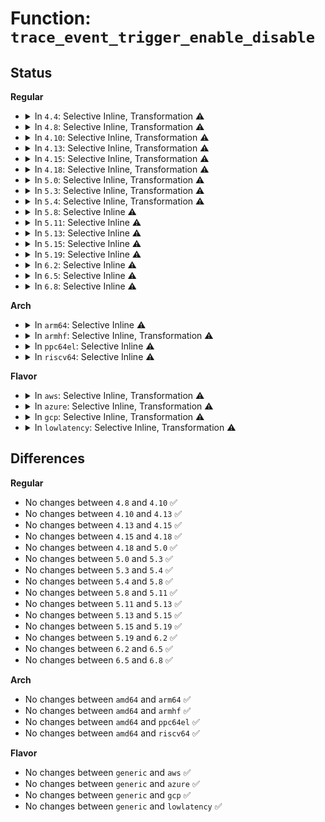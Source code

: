 # Function: <code>trace_event_trigger_enable_disable</code>

## Status
<b>Regular</b>
<ul>
<li>
<details>
<summary>In <code>4.4</code>: Selective Inline, Transformation ⚠️</summary>

**Collision:** Unique Static

**Inline:** Selective

**Transformation:** True

**Instances:**

```
In kernel/trace/trace_events_trigger.c (ffffffff811663ad)
Location: kernel/trace/trace_events_trigger.c:433
Inline: True
Direct callers:
  - kernel/trace/trace_events_trigger.c:event_enable_unregister_trigger
  - kernel/trace/trace_events_trigger.c:unregister_trigger
  - kernel/trace/trace_events_trigger.c:clear_event_triggers
```
**Symbols:**

```
ffffffff811664e0-ffffffff8116650b: trace_event_trigger_enable_disable.constprop.11 (STB_LOCAL)
```
</details>
</li>
<li>
<details>
<summary>In <code>4.8</code>: Selective Inline, Transformation ⚠️</summary>

```c
int trace_event_trigger_enable_disable(struct trace_event_file *file, int trigger_enable);
```

**Collision:** Unique Global

**Inline:** Selective

**Transformation:** True

**Instances:**

```
In kernel/trace/trace_events_trigger.c (ffffffff811712df)
Location: kernel/trace/trace_events_trigger.c:445
Inline: True
Inline callers:
  - kernel/trace/trace_events_trigger.c:event_enable_register_trigger
  - kernel/trace/trace_events_trigger.c:register_trigger
Direct callers:
  - kernel/trace/trace_events_trigger.c:event_enable_unregister_trigger
  - kernel/trace/trace_events_trigger.c:event_enable_register_trigger
  - kernel/trace/trace_events_trigger.c:unregister_trigger
  - kernel/trace/trace_events_trigger.c:register_trigger
  - kernel/trace/trace_events_trigger.c:clear_event_triggers
  - kernel/trace/trace_events_hist.c:hist_enable_unreg_all
  - kernel/trace/trace_events_hist.c:hist_unreg_all
  - kernel/trace/trace_events_hist.c:hist_unregister_trigger
  - kernel/trace/trace_events_hist.c:hist_register_trigger
```
**Symbols:**

```
ffffffff81170a60-ffffffff81170a8f: trace_event_trigger_enable_disable.part.8 (STB_LOCAL)
ffffffff81171090-ffffffff811710c5: trace_event_trigger_enable_disable (STB_GLOBAL)
```
</details>
</li>
<li>
<details>
<summary>In <code>4.10</code>: Selective Inline, Transformation ⚠️</summary>

```c
int trace_event_trigger_enable_disable(struct trace_event_file *file, int trigger_enable);
```

**Collision:** Unique Global

**Inline:** Selective

**Transformation:** True

**Instances:**

```
In kernel/trace/trace_events_trigger.c (ffffffff8117ca4f)
Location: kernel/trace/trace_events_trigger.c:445
Inline: True
Inline callers:
  - kernel/trace/trace_events_trigger.c:event_enable_register_trigger
  - kernel/trace/trace_events_trigger.c:register_trigger
Direct callers:
  - kernel/trace/trace_events_trigger.c:event_enable_unregister_trigger
  - kernel/trace/trace_events_trigger.c:event_enable_register_trigger
  - kernel/trace/trace_events_trigger.c:unregister_trigger
  - kernel/trace/trace_events_trigger.c:register_trigger
  - kernel/trace/trace_events_trigger.c:clear_event_triggers
  - kernel/trace/trace_events_hist.c:hist_enable_unreg_all
  - kernel/trace/trace_events_hist.c:hist_unreg_all
  - kernel/trace/trace_events_hist.c:hist_unregister_trigger
  - kernel/trace/trace_events_hist.c:hist_register_trigger
```
**Symbols:**

```
ffffffff8117c1d0-ffffffff8117c1ff: trace_event_trigger_enable_disable.part.10 (STB_LOCAL)
ffffffff8117c800-ffffffff8117c835: trace_event_trigger_enable_disable (STB_GLOBAL)
```
</details>
</li>
<li>
<details>
<summary>In <code>4.13</code>: Selective Inline, Transformation ⚠️</summary>

```c
int trace_event_trigger_enable_disable(struct trace_event_file *file, int trigger_enable);
```

**Collision:** Unique Global

**Inline:** Selective

**Transformation:** True

**Instances:**

```
In kernel/trace/trace_events_trigger.c (ffffffff8117f6be)
Location: kernel/trace/trace_events_trigger.c:446
Inline: True
Inline callers:
  - kernel/trace/trace_events_trigger.c:event_enable_register_trigger
  - kernel/trace/trace_events_trigger.c:register_trigger
Direct callers:
  - kernel/trace/trace_events_trigger.c:event_enable_unregister_trigger
  - kernel/trace/trace_events_trigger.c:event_enable_register_trigger
  - kernel/trace/trace_events_trigger.c:unregister_trigger
  - kernel/trace/trace_events_trigger.c:register_trigger
  - kernel/trace/trace_events_trigger.c:clear_event_triggers
  - kernel/trace/trace_events_hist.c:hist_enable_unreg_all
  - kernel/trace/trace_events_hist.c:hist_unreg_all
  - kernel/trace/trace_events_hist.c:hist_unregister_trigger
  - kernel/trace/trace_events_hist.c:hist_register_trigger
```
**Symbols:**

```
ffffffff8117ee90-ffffffff8117eebf: trace_event_trigger_enable_disable.part.10 (STB_LOCAL)
ffffffff8117f460-ffffffff8117f495: trace_event_trigger_enable_disable (STB_GLOBAL)
```
</details>
</li>
<li>
<details>
<summary>In <code>4.15</code>: Selective Inline, Transformation ⚠️</summary>

```c
int trace_event_trigger_enable_disable(struct trace_event_file *file, int trigger_enable);
```

**Collision:** Unique Global

**Inline:** Selective

**Transformation:** True

**Instances:**

```
In kernel/trace/trace_events_trigger.c (ffffffff8118cfc1)
Location: kernel/trace/trace_events_trigger.c:446
Inline: True
Inline callers:
  - kernel/trace/trace_events_trigger.c:event_enable_register_trigger
  - kernel/trace/trace_events_trigger.c:register_trigger
Direct callers:
  - kernel/trace/trace_events_trigger.c:event_enable_unregister_trigger
  - kernel/trace/trace_events_trigger.c:event_enable_register_trigger
  - kernel/trace/trace_events_trigger.c:unregister_trigger
  - kernel/trace/trace_events_trigger.c:register_trigger
  - kernel/trace/trace_events_trigger.c:clear_event_triggers
  - kernel/trace/trace_events_hist.c:hist_enable_unreg_all
  - kernel/trace/trace_events_hist.c:hist_unreg_all
  - kernel/trace/trace_events_hist.c:hist_unregister_trigger
  - kernel/trace/trace_events_hist.c:hist_register_trigger
```
**Symbols:**

```
ffffffff8118c750-ffffffff8118c780: trace_event_trigger_enable_disable.part.10 (STB_LOCAL)
ffffffff8118cd60-ffffffff8118cd95: trace_event_trigger_enable_disable (STB_GLOBAL)
```
</details>
</li>
<li>
<details>
<summary>In <code>4.18</code>: Selective Inline, Transformation ⚠️</summary>

```c
int trace_event_trigger_enable_disable(struct trace_event_file *file, int trigger_enable);
```

**Collision:** Unique Global

**Inline:** Selective

**Transformation:** True

**Instances:**

```
In kernel/trace/trace_events_trigger.c (ffffffff8119bb01)
Location: kernel/trace/trace_events_trigger.c:445
Inline: True
Inline callers:
  - kernel/trace/trace_events_trigger.c:event_enable_register_trigger
  - kernel/trace/trace_events_trigger.c:register_trigger
Direct callers:
  - kernel/trace/trace_events_trigger.c:event_enable_unregister_trigger
  - kernel/trace/trace_events_trigger.c:event_enable_register_trigger
  - kernel/trace/trace_events_trigger.c:unregister_trigger
  - kernel/trace/trace_events_trigger.c:register_trigger
  - kernel/trace/trace_events_trigger.c:clear_event_triggers
  - kernel/trace/trace_events_hist.c:hist_enable_unreg_all
  - kernel/trace/trace_events_hist.c:event_hist_trigger_func
  - kernel/trace/trace_events_hist.c:hist_unregister_trigger
```
**Symbols:**

```
ffffffff8119b1e0-ffffffff8119b210: trace_event_trigger_enable_disable.part.13 (STB_LOCAL)
ffffffff8119b860-ffffffff8119b895: trace_event_trigger_enable_disable (STB_GLOBAL)
```
</details>
</li>
<li>
<details>
<summary>In <code>5.0</code>: Selective Inline, Transformation ⚠️</summary>

```c
int trace_event_trigger_enable_disable(struct trace_event_file *file, int trigger_enable);
```

**Collision:** Unique Global

**Inline:** Selective

**Transformation:** True

**Instances:**

```
In kernel/trace/trace_events_trigger.c (ffffffff811a9c61)
Location: kernel/trace/trace_events_trigger.c:434
Inline: True
Inline callers:
  - kernel/trace/trace_events_trigger.c:event_enable_register_trigger
  - kernel/trace/trace_events_trigger.c:register_trigger
Direct callers:
  - kernel/trace/trace_events_trigger.c:event_enable_unregister_trigger
  - kernel/trace/trace_events_trigger.c:event_enable_register_trigger
  - kernel/trace/trace_events_trigger.c:unregister_trigger
  - kernel/trace/trace_events_trigger.c:register_trigger
  - kernel/trace/trace_events_trigger.c:clear_event_triggers
  - kernel/trace/trace_events_hist.c:hist_enable_unreg_all
  - kernel/trace/trace_events_hist.c:event_hist_trigger_func
  - kernel/trace/trace_events_hist.c:hist_unregister_trigger
```
**Symbols:**

```
ffffffff811a93e0-ffffffff811a9410: trace_event_trigger_enable_disable.part.13 (STB_LOCAL)
ffffffff811a9a60-ffffffff811a9a95: trace_event_trigger_enable_disable (STB_GLOBAL)
```
</details>
</li>
<li>
<details>
<summary>In <code>5.3</code>: Selective Inline, Transformation ⚠️</summary>

```c
int trace_event_trigger_enable_disable(struct trace_event_file *file, int trigger_enable);
```

**Collision:** Unique Global

**Inline:** Selective

**Transformation:** True

**Instances:**

```
In kernel/trace/trace_events_trigger.c (ffffffff811b7be0)
Location: kernel/trace/trace_events_trigger.c:434
Inline: True
Inline callers:
  - kernel/trace/trace_events_trigger.c:event_enable_register_trigger
  - kernel/trace/trace_events_trigger.c:register_trigger
Direct callers:
  - kernel/trace/trace_events_trigger.c:event_enable_unregister_trigger
  - kernel/trace/trace_events_trigger.c:event_enable_register_trigger
  - kernel/trace/trace_events_trigger.c:unregister_trigger
  - kernel/trace/trace_events_trigger.c:register_trigger
  - kernel/trace/trace_events_trigger.c:clear_event_triggers
  - kernel/trace/trace_events_hist.c:hist_enable_unreg_all
  - kernel/trace/trace_events_hist.c:event_hist_trigger_func
  - kernel/trace/trace_events_hist.c:hist_unregister_trigger
```
**Symbols:**

```
ffffffff811b7330-ffffffff811b7363: trace_event_trigger_enable_disable.part.0 (STB_LOCAL)
ffffffff811b79e0-ffffffff811b7a15: trace_event_trigger_enable_disable (STB_GLOBAL)
```
</details>
</li>
<li>
<details>
<summary>In <code>5.4</code>: Selective Inline, Transformation ⚠️</summary>

```c
int trace_event_trigger_enable_disable(struct trace_event_file *file, int trigger_enable);
```

**Collision:** Unique Global

**Inline:** Selective

**Transformation:** True

**Instances:**

```
In kernel/trace/trace_events_trigger.c (ffffffff811c3250)
Location: kernel/trace/trace_events_trigger.c:441
Inline: True
Inline callers:
  - kernel/trace/trace_events_trigger.c:event_enable_register_trigger
  - kernel/trace/trace_events_trigger.c:register_trigger
Direct callers:
  - kernel/trace/trace_events_trigger.c:event_enable_unregister_trigger
  - kernel/trace/trace_events_trigger.c:event_enable_register_trigger
  - kernel/trace/trace_events_trigger.c:unregister_trigger
  - kernel/trace/trace_events_trigger.c:register_trigger
  - kernel/trace/trace_events_trigger.c:clear_event_triggers
  - kernel/trace/trace_events_hist.c:hist_enable_unreg_all
  - kernel/trace/trace_events_hist.c:event_hist_trigger_func
  - kernel/trace/trace_events_hist.c:hist_unregister_trigger
```
**Symbols:**

```
ffffffff811c29a0-ffffffff811c29d3: trace_event_trigger_enable_disable.part.0 (STB_LOCAL)
ffffffff811c3050-ffffffff811c3085: trace_event_trigger_enable_disable (STB_GLOBAL)
```
</details>
</li>
<li>
<details>
<summary>In <code>5.8</code>: Selective Inline ⚠️</summary>

```c
int trace_event_trigger_enable_disable(struct trace_event_file *file, int trigger_enable);
```

**Collision:** Unique Global

**Inline:** Selective

**Transformation:** False

**Instances:**

```
In kernel/trace/trace_events_trigger.c (ffffffff811dccad)
Location: kernel/trace/trace_events_trigger.c:447
Inline: True
Inline callers:
  - kernel/trace/trace_events_trigger.c:clear_event_triggers
Direct callers:
  - kernel/trace/trace_events_trigger.c:event_enable_unregister_trigger
  - kernel/trace/trace_events_trigger.c:event_enable_register_trigger
  - kernel/trace/trace_events_trigger.c:unregister_trigger
  - kernel/trace/trace_events_trigger.c:register_trigger
  - kernel/trace/trace_events_hist.c:hist_enable_unreg_all
  - kernel/trace/trace_events_hist.c:event_hist_trigger_func
  - kernel/trace/trace_events_hist.c:hist_unregister_trigger
```
**Symbols:**

```
ffffffff811dcc00-ffffffff811dcc58: trace_event_trigger_enable_disable (STB_GLOBAL)
```
</details>
</li>
<li>
<details>
<summary>In <code>5.11</code>: Selective Inline ⚠️</summary>

```c
int trace_event_trigger_enable_disable(struct trace_event_file *file, int trigger_enable);
```

**Collision:** Unique Global

**Inline:** Selective

**Transformation:** False

**Instances:**

```
In kernel/trace/trace_events_trigger.c (ffffffff811d9ddd)
Location: kernel/trace/trace_events_trigger.c:447
Inline: True
Inline callers:
  - kernel/trace/trace_events_trigger.c:clear_event_triggers
Direct callers:
  - kernel/trace/trace_events_trigger.c:event_enable_unregister_trigger
  - kernel/trace/trace_events_trigger.c:event_enable_register_trigger
  - kernel/trace/trace_events_trigger.c:unregister_trigger
  - kernel/trace/trace_events_trigger.c:register_trigger
  - kernel/trace/trace_events_hist.c:hist_enable_unreg_all
  - kernel/trace/trace_events_hist.c:event_hist_trigger_func
  - kernel/trace/trace_events_hist.c:hist_unregister_trigger
```
**Symbols:**

```
ffffffff811d9d30-ffffffff811d9d88: trace_event_trigger_enable_disable (STB_GLOBAL)
```
</details>
</li>
<li>
<details>
<summary>In <code>5.13</code>: Selective Inline ⚠️</summary>

```c
int trace_event_trigger_enable_disable(struct trace_event_file *file, int trigger_enable);
```

**Collision:** Unique Global

**Inline:** Selective

**Transformation:** False

**Instances:**

```
In kernel/trace/trace_events_trigger.c (ffffffff811db33d)
Location: kernel/trace/trace_events_trigger.c:448
Inline: True
Inline callers:
  - kernel/trace/trace_events_trigger.c:clear_event_triggers
Direct callers:
  - kernel/trace/trace_events_trigger.c:event_enable_unregister_trigger
  - kernel/trace/trace_events_trigger.c:event_enable_register_trigger
  - kernel/trace/trace_events_trigger.c:unregister_trigger
  - kernel/trace/trace_events_trigger.c:register_trigger
  - kernel/trace/trace_events_hist.c:hist_enable_unreg_all
  - kernel/trace/trace_events_hist.c:event_hist_trigger_func
  - kernel/trace/trace_events_hist.c:hist_unregister_trigger
```
**Symbols:**

```
ffffffff811db290-ffffffff811db2e8: trace_event_trigger_enable_disable (STB_GLOBAL)
```
</details>
</li>
<li>
<details>
<summary>In <code>5.15</code>: Selective Inline ⚠️</summary>

```c
int trace_event_trigger_enable_disable(struct trace_event_file *file, int trigger_enable);
```

**Collision:** Unique Global

**Inline:** Selective

**Transformation:** False

**Instances:**

```
In kernel/trace/trace_events_trigger.c (ffffffff8120894d)
Location: kernel/trace/trace_events_trigger.c:460
Inline: True
Inline callers:
  - kernel/trace/trace_events_trigger.c:clear_event_triggers
Direct callers:
  - kernel/trace/trace_events_trigger.c:event_enable_unregister_trigger
  - kernel/trace/trace_events_trigger.c:event_enable_register_trigger
  - kernel/trace/trace_events_trigger.c:unregister_trigger
  - kernel/trace/trace_events_trigger.c:register_trigger
  - kernel/trace/trace_eprobe.c:enable_trace_eprobe
  - kernel/trace/trace_events_hist.c:hist_enable_unreg_all
  - kernel/trace/trace_events_hist.c:event_hist_trigger_func
  - kernel/trace/trace_events_hist.c:hist_unregister_trigger
```
**Symbols:**

```
ffffffff812088a0-ffffffff812088f8: trace_event_trigger_enable_disable (STB_GLOBAL)
```
</details>
</li>
<li>
<details>
<summary>In <code>5.19</code>: Selective Inline ⚠️</summary>

```c
int trace_event_trigger_enable_disable(struct trace_event_file *file, int trigger_enable);
```

**Collision:** Unique Global

**Inline:** Selective

**Transformation:** False

**Instances:**

```
In kernel/trace/trace_events_trigger.c (ffffffff81243f6a)
Location: kernel/trace/trace_events_trigger.c:470
Inline: True
Inline callers:
  - kernel/trace/trace_events_trigger.c:clear_event_triggers
Direct callers:
  - kernel/trace/trace_events_trigger.c:event_enable_unregister_trigger
  - kernel/trace/trace_events_trigger.c:event_enable_register_trigger
  - kernel/trace/trace_events_trigger.c:unregister_trigger
  - kernel/trace/trace_events_trigger.c:register_trigger
  - kernel/trace/trace_eprobe.c:enable_trace_eprobe
  - kernel/trace/trace_events_hist.c:hist_enable_unreg_all
  - kernel/trace/trace_events_hist.c:event_hist_trigger_parse
  - kernel/trace/trace_events_hist.c:hist_unregister_trigger
```
**Symbols:**

```
ffffffff81243e90-ffffffff81243f06: trace_event_trigger_enable_disable (STB_GLOBAL)
```
</details>
</li>
<li>
<details>
<summary>In <code>6.2</code>: Selective Inline ⚠️</summary>

```c
int trace_event_trigger_enable_disable(struct trace_event_file *file, int trigger_enable);
```

**Collision:** Unique Global

**Inline:** Selective

**Transformation:** False

**Instances:**

```
In kernel/trace/trace_events_trigger.c (ffffffff81291baa)
Location: kernel/trace/trace_events_trigger.c:471
Inline: True
Inline callers:
  - kernel/trace/trace_events_trigger.c:clear_event_triggers
Direct callers:
  - kernel/trace/trace_events_trigger.c:event_enable_unregister_trigger
  - kernel/trace/trace_events_trigger.c:event_enable_register_trigger
  - kernel/trace/trace_events_trigger.c:unregister_trigger
  - kernel/trace/trace_events_trigger.c:register_trigger
  - kernel/trace/trace_eprobe.c:enable_trace_eprobe
  - kernel/trace/trace_events_hist.c:hist_enable_unreg_all
  - kernel/trace/trace_events_hist.c:event_hist_trigger_parse
  - kernel/trace/trace_events_hist.c:hist_unregister_trigger
```
**Symbols:**

```
ffffffff81291ac0-ffffffff81291b36: trace_event_trigger_enable_disable (STB_GLOBAL)
```
</details>
</li>
<li>
<details>
<summary>In <code>6.5</code>: Selective Inline ⚠️</summary>

```c
int trace_event_trigger_enable_disable(struct trace_event_file *file, int trigger_enable);
```

**Collision:** Unique Global

**Inline:** Selective

**Transformation:** False

**Instances:**

```
In kernel/trace/trace_events_trigger.c (ffffffff812aee0a)
Location: kernel/trace/trace_events_trigger.c:473
Inline: True
Inline callers:
  - kernel/trace/trace_events_trigger.c:clear_event_triggers
Direct callers:
  - kernel/trace/trace_events_trigger.c:event_enable_unregister_trigger
  - kernel/trace/trace_events_trigger.c:event_enable_register_trigger
  - kernel/trace/trace_events_trigger.c:unregister_trigger
  - kernel/trace/trace_events_trigger.c:register_trigger
  - kernel/trace/trace_eprobe.c:enable_trace_eprobe
  - kernel/trace/trace_events_hist.c:hist_enable_unreg_all
  - kernel/trace/trace_events_hist.c:event_hist_trigger_parse
  - kernel/trace/trace_events_hist.c:hist_unregister_trigger
```
**Symbols:**

```
ffffffff812aed20-ffffffff812aed96: trace_event_trigger_enable_disable (STB_GLOBAL)
```
</details>
</li>
<li>
<details>
<summary>In <code>6.8</code>: Selective Inline ⚠️</summary>

```c
int trace_event_trigger_enable_disable(struct trace_event_file *file, int trigger_enable);
```

**Collision:** Unique Global

**Inline:** Selective

**Transformation:** False

**Instances:**

```
In kernel/trace/trace_events_trigger.c (ffffffff812cb32a)
Location: kernel/trace/trace_events_trigger.c:473
Inline: True
Inline callers:
  - kernel/trace/trace_events_trigger.c:clear_event_triggers
Direct callers:
  - kernel/trace/trace_events_trigger.c:event_enable_unregister_trigger
  - kernel/trace/trace_events_trigger.c:event_enable_register_trigger
  - kernel/trace/trace_events_trigger.c:unregister_trigger
  - kernel/trace/trace_events_trigger.c:register_trigger
  - kernel/trace/trace_eprobe.c:enable_trace_eprobe
  - kernel/trace/trace_events_hist.c:hist_enable_unreg_all
  - kernel/trace/trace_events_hist.c:event_hist_trigger_parse
  - kernel/trace/trace_events_hist.c:hist_unregister_trigger
```
**Symbols:**

```
ffffffff812cb240-ffffffff812cb2b6: trace_event_trigger_enable_disable (STB_GLOBAL)
```
</details>
</li>
</ul>
<b>Arch</b>
<ul>
<li>
<details>
<summary>In <code>arm64</code>: Selective Inline ⚠️</summary>

```c
int trace_event_trigger_enable_disable(struct trace_event_file *file, int trigger_enable);
```

**Collision:** Unique Global

**Inline:** Selective

**Transformation:** False

**Instances:**

```
In kernel/trace/trace_events_trigger.c (ffff800010242920)
Location: kernel/trace/trace_events_trigger.c:441
Inline: True
Direct callers:
  - kernel/trace/trace_events_trigger.c:event_enable_unregister_trigger
  - kernel/trace/trace_events_trigger.c:event_enable_register_trigger
  - kernel/trace/trace_events_trigger.c:unregister_trigger
  - kernel/trace/trace_events_trigger.c:register_trigger
  - kernel/trace/trace_events_trigger.c:clear_event_triggers
  - kernel/trace/trace_events_hist.c:hist_enable_unreg_all
  - kernel/trace/trace_events_hist.c:event_hist_trigger_func
  - kernel/trace/trace_events_hist.c:hist_unregister_trigger
```
**Symbols:**

```
ffff800010242920-ffff800010242a08: trace_event_trigger_enable_disable (STB_GLOBAL)
```
</details>
</li>
<li>
<details>
<summary>In <code>armhf</code>: Selective Inline, Transformation ⚠️</summary>

```c
int trace_event_trigger_enable_disable(struct trace_event_file *file, int trigger_enable);
```

**Collision:** Unique Global

**Inline:** Selective

**Transformation:** True

**Instances:**

```
In kernel/trace/trace_events_trigger.c (c047e4c4)
Location: kernel/trace/trace_events_trigger.c:441
Inline: True
Inline callers:
  - kernel/trace/trace_events_trigger.c:event_enable_register_trigger
  - kernel/trace/trace_events_trigger.c:register_trigger
Direct callers:
  - kernel/trace/trace_events_trigger.c:event_enable_unregister_trigger
  - kernel/trace/trace_events_trigger.c:event_enable_register_trigger
  - kernel/trace/trace_events_trigger.c:unregister_trigger
  - kernel/trace/trace_events_trigger.c:register_trigger
  - kernel/trace/trace_events_trigger.c:clear_event_triggers
```
**Symbols:**

```
c047daac-c047db10: trace_event_trigger_enable_disable.part.0 (STB_LOCAL)
c047e274-c047e2e8: trace_event_trigger_enable_disable (STB_GLOBAL)
```
</details>
</li>
<li>
<details>
<summary>In <code>ppc64el</code>: Selective Inline ⚠️</summary>

```c
int trace_event_trigger_enable_disable(struct trace_event_file *file, int trigger_enable);
```

**Collision:** Unique Global

**Inline:** Selective

**Transformation:** False

**Instances:**

```
In kernel/trace/trace_events_trigger.c (c0000000002d5020)
Location: kernel/trace/trace_events_trigger.c:441
Inline: True
Direct callers:
  - kernel/trace/trace_events_trigger.c:event_enable_unregister_trigger
  - kernel/trace/trace_events_trigger.c:event_enable_register_trigger
  - kernel/trace/trace_events_trigger.c:unregister_trigger
  - kernel/trace/trace_events_trigger.c:register_trigger
  - kernel/trace/trace_events_trigger.c:clear_event_triggers
  - kernel/trace/trace_events_hist.c:hist_enable_unreg_all
  - kernel/trace/trace_events_hist.c:event_hist_trigger_func
  - kernel/trace/trace_events_hist.c:hist_unregister_trigger
```
**Symbols:**

```
c0000000002d5020-c0000000002d5110: trace_event_trigger_enable_disable (STB_GLOBAL)
```
</details>
</li>
<li>
<details>
<summary>In <code>riscv64</code>: Selective Inline ⚠️</summary>

```c
int trace_event_trigger_enable_disable(struct trace_event_file *file, int trigger_enable);
```

**Collision:** Unique Global

**Inline:** Selective

**Transformation:** False

**Instances:**

```
In kernel/trace/trace_events_trigger.c (ffffffe000197708)
Location: kernel/trace/trace_events_trigger.c:441
Inline: True
Inline callers:
  - kernel/trace/trace_events_trigger.c:event_enable_register_trigger
  - kernel/trace/trace_events_trigger.c:event_enable_register_trigger
  - kernel/trace/trace_events_trigger.c:register_trigger
  - kernel/trace/trace_events_trigger.c:register_trigger
Direct callers:
  - kernel/trace/trace_events_trigger.c:event_enable_unregister_trigger
  - kernel/trace/trace_events_trigger.c:unregister_trigger
  - kernel/trace/trace_events_trigger.c:clear_event_triggers
```
**Symbols:**

```
ffffffe000197508-ffffffe00019757c: trace_event_trigger_enable_disable (STB_GLOBAL)
```
</details>
</li>
</ul>
<b>Flavor</b>
<ul>
<li>
<details>
<summary>In <code>aws</code>: Selective Inline, Transformation ⚠️</summary>

```c
int trace_event_trigger_enable_disable(struct trace_event_file *file, int trigger_enable);
```

**Collision:** Unique Global

**Inline:** Selective

**Transformation:** True

**Instances:**

```
In kernel/trace/trace_events_trigger.c (ffffffff811bb870)
Location: kernel/trace/trace_events_trigger.c:441
Inline: True
Inline callers:
  - kernel/trace/trace_events_trigger.c:event_enable_register_trigger
  - kernel/trace/trace_events_trigger.c:register_trigger
Direct callers:
  - kernel/trace/trace_events_trigger.c:event_enable_unregister_trigger
  - kernel/trace/trace_events_trigger.c:event_enable_register_trigger
  - kernel/trace/trace_events_trigger.c:unregister_trigger
  - kernel/trace/trace_events_trigger.c:register_trigger
  - kernel/trace/trace_events_trigger.c:clear_event_triggers
  - kernel/trace/trace_events_hist.c:hist_enable_unreg_all
  - kernel/trace/trace_events_hist.c:event_hist_trigger_func
  - kernel/trace/trace_events_hist.c:hist_unregister_trigger
```
**Symbols:**

```
ffffffff811bafc0-ffffffff811baff3: trace_event_trigger_enable_disable.part.0 (STB_LOCAL)
ffffffff811bb670-ffffffff811bb6a5: trace_event_trigger_enable_disable (STB_GLOBAL)
```
</details>
</li>
<li>
<details>
<summary>In <code>azure</code>: Selective Inline, Transformation ⚠️</summary>

```c
int trace_event_trigger_enable_disable(struct trace_event_file *file, int trigger_enable);
```

**Collision:** Unique Global

**Inline:** Selective

**Transformation:** True

**Instances:**

```
In kernel/trace/trace_events_trigger.c (ffffffff811ae650)
Location: kernel/trace/trace_events_trigger.c:441
Inline: True
Inline callers:
  - kernel/trace/trace_events_trigger.c:event_enable_register_trigger
  - kernel/trace/trace_events_trigger.c:register_trigger
Direct callers:
  - kernel/trace/trace_events_trigger.c:event_enable_unregister_trigger
  - kernel/trace/trace_events_trigger.c:event_enable_register_trigger
  - kernel/trace/trace_events_trigger.c:unregister_trigger
  - kernel/trace/trace_events_trigger.c:register_trigger
  - kernel/trace/trace_events_trigger.c:clear_event_triggers
  - kernel/trace/trace_events_hist.c:hist_enable_unreg_all
  - kernel/trace/trace_events_hist.c:event_hist_trigger_func
  - kernel/trace/trace_events_hist.c:hist_unregister_trigger
```
**Symbols:**

```
ffffffff811adda0-ffffffff811addd3: trace_event_trigger_enable_disable.part.0 (STB_LOCAL)
ffffffff811ae450-ffffffff811ae485: trace_event_trigger_enable_disable (STB_GLOBAL)
```
</details>
</li>
<li>
<details>
<summary>In <code>gcp</code>: Selective Inline, Transformation ⚠️</summary>

```c
int trace_event_trigger_enable_disable(struct trace_event_file *file, int trigger_enable);
```

**Collision:** Unique Global

**Inline:** Selective

**Transformation:** True

**Instances:**

```
In kernel/trace/trace_events_trigger.c (ffffffff811b9640)
Location: kernel/trace/trace_events_trigger.c:441
Inline: True
Inline callers:
  - kernel/trace/trace_events_trigger.c:event_enable_register_trigger
  - kernel/trace/trace_events_trigger.c:register_trigger
Direct callers:
  - kernel/trace/trace_events_trigger.c:event_enable_unregister_trigger
  - kernel/trace/trace_events_trigger.c:event_enable_register_trigger
  - kernel/trace/trace_events_trigger.c:unregister_trigger
  - kernel/trace/trace_events_trigger.c:register_trigger
  - kernel/trace/trace_events_trigger.c:clear_event_triggers
  - kernel/trace/trace_events_hist.c:hist_enable_unreg_all
  - kernel/trace/trace_events_hist.c:event_hist_trigger_func
  - kernel/trace/trace_events_hist.c:hist_unregister_trigger
```
**Symbols:**

```
ffffffff811b8d90-ffffffff811b8dc3: trace_event_trigger_enable_disable.part.0 (STB_LOCAL)
ffffffff811b9440-ffffffff811b9475: trace_event_trigger_enable_disable (STB_GLOBAL)
```
</details>
</li>
<li>
<details>
<summary>In <code>lowlatency</code>: Selective Inline, Transformation ⚠️</summary>

```c
int trace_event_trigger_enable_disable(struct trace_event_file *file, int trigger_enable);
```

**Collision:** Unique Global

**Inline:** Selective

**Transformation:** True

**Instances:**

```
In kernel/trace/trace_events_trigger.c (ffffffff811c76e0)
Location: kernel/trace/trace_events_trigger.c:441
Inline: True
Inline callers:
  - kernel/trace/trace_events_trigger.c:event_enable_register_trigger
  - kernel/trace/trace_events_trigger.c:register_trigger
Direct callers:
  - kernel/trace/trace_events_trigger.c:event_enable_unregister_trigger
  - kernel/trace/trace_events_trigger.c:event_enable_register_trigger
  - kernel/trace/trace_events_trigger.c:unregister_trigger
  - kernel/trace/trace_events_trigger.c:register_trigger
  - kernel/trace/trace_events_trigger.c:clear_event_triggers
  - kernel/trace/trace_events_hist.c:hist_enable_unreg_all
  - kernel/trace/trace_events_hist.c:event_hist_trigger_func
  - kernel/trace/trace_events_hist.c:hist_unregister_trigger
```
**Symbols:**

```
ffffffff811c6e30-ffffffff811c6e63: trace_event_trigger_enable_disable.part.0 (STB_LOCAL)
ffffffff811c74e0-ffffffff811c7515: trace_event_trigger_enable_disable (STB_GLOBAL)
```
</details>
</li>
</ul>

## Differences
<b>Regular</b>
<ul>
<li>
No changes between <code>4.8</code> and <code>4.10</code> ✅
</li>
<li>
No changes between <code>4.10</code> and <code>4.13</code> ✅
</li>
<li>
No changes between <code>4.13</code> and <code>4.15</code> ✅
</li>
<li>
No changes between <code>4.15</code> and <code>4.18</code> ✅
</li>
<li>
No changes between <code>4.18</code> and <code>5.0</code> ✅
</li>
<li>
No changes between <code>5.0</code> and <code>5.3</code> ✅
</li>
<li>
No changes between <code>5.3</code> and <code>5.4</code> ✅
</li>
<li>
No changes between <code>5.4</code> and <code>5.8</code> ✅
</li>
<li>
No changes between <code>5.8</code> and <code>5.11</code> ✅
</li>
<li>
No changes between <code>5.11</code> and <code>5.13</code> ✅
</li>
<li>
No changes between <code>5.13</code> and <code>5.15</code> ✅
</li>
<li>
No changes between <code>5.15</code> and <code>5.19</code> ✅
</li>
<li>
No changes between <code>5.19</code> and <code>6.2</code> ✅
</li>
<li>
No changes between <code>6.2</code> and <code>6.5</code> ✅
</li>
<li>
No changes between <code>6.5</code> and <code>6.8</code> ✅
</li>
</ul>
<b>Arch</b>
<ul>
<li>
No changes between <code>amd64</code> and <code>arm64</code> ✅
</li>
<li>
No changes between <code>amd64</code> and <code>armhf</code> ✅
</li>
<li>
No changes between <code>amd64</code> and <code>ppc64el</code> ✅
</li>
<li>
No changes between <code>amd64</code> and <code>riscv64</code> ✅
</li>
</ul>
<b>Flavor</b>
<ul>
<li>
No changes between <code>generic</code> and <code>aws</code> ✅
</li>
<li>
No changes between <code>generic</code> and <code>azure</code> ✅
</li>
<li>
No changes between <code>generic</code> and <code>gcp</code> ✅
</li>
<li>
No changes between <code>generic</code> and <code>lowlatency</code> ✅
</li>
</ul>
